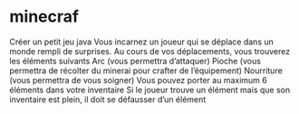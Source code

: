 # minecraf
Créer un petit jeu java
Vous incarnez un joueur qui se déplace dans un monde rempli de surprises. Au cours de vos déplacements, vous trouverez les éléments suivants
Arc (vous permettra d’attaquer)
Pioche (vous permettra de récolter du minerai pour crafter de l’équipement)
Nourriture (vous permettra de vous soigner)
Vous pouvez porter au maximum 6 éléments dans votre inventaire
Si le joueur trouve un élément mais que son inventaire est plein, il doit se défausser d’un élément
